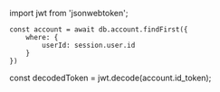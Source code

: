 
import jwt from 'jsonwebtoken';


    const account = await db.account.findFirst({
        where: {
            userId: session.user.id
        }
    })

const decodedToken = jwt.decode(account.id_token);